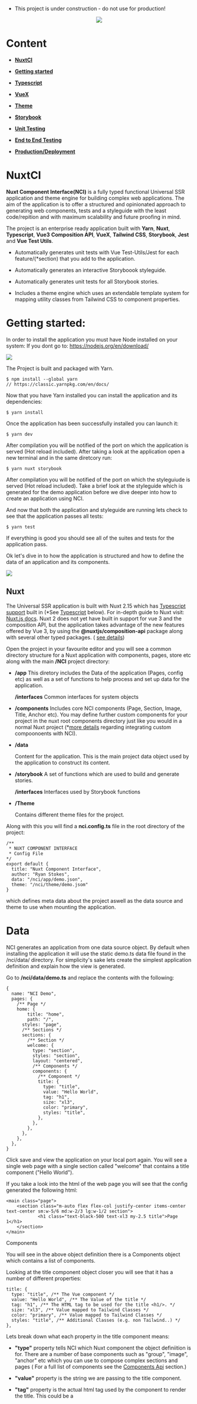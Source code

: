* This project is under construction - do not use for production!

<p align="center">  
  <img src="./readme-assets/technology-logos.jpg" />
</p>


# Content

-  **[NuxtCI](#nuxtCI)**


- **[Getting started](#gettingstarted)**


-  **[Typescript](#typescript)**


- **[VueX](vuex)**


- **[Theme](#Theme)**


- **[Storybook](#storybook)**


- **[Unit Testing](#testing)**


- **[End to End Testing](#Theme)**

  

- **[Production/Deployment](#deployment)**


# NuxtCI

**Nuxt Component Interface(NCI)** is a fully typed functional Universal SSR application and theme engine for building complex web applications. The aim of the application is to offer a structured and opinionated approach to generating web components, tests and a styleguide with the least code/repition and with maximum scalability and future proofing in mind. 


The project is an enterprise ready application built with **Yarn**, **Nuxt**, **Typescript**, **Vue3** **Composition API**, **VueX**, **Tailwind CSS**, **Storybook**, **Jest** and **Vue Test Utils**.


- Automatically generates unit tests with Vue Test-Utils/Jest for each feature/(*section) that you add to the application.


- Automatically generates an interactive Storyboook styleguide.


- Automatically generates unit tests for all Storybook stories.


- Includes a theme engine which uses an extendable template system for mapping utility classes from Tailwind CSS to component properties.


# Getting started:

In order to install the application you must have Node installed on your system:
If you dont go to: https://nodejs.org/en/download/

<img src="./readme-assets/yarn-logo.jpg" />


The Project is built and packaged with Yarn. 


```
$ npm install --global yarn
// https://classic.yarnpkg.com/en/docs/
```


Now that you have Yarn installed you can install the application and its dependencies:


```
$ yarn install
```


Once the application has been successfully installed you can launch it:


```
$ yarn dev
```

After compilation you will be notified of the port on which the application is served (Hot reload included). After taking a look at the application open a new terminal and in the same diretcory run:

```
$ yarn nuxt storybook
```

After compilation you will be notified of the port on which the styleguiude is served (Hot reload included). Take a brief look at the styleguide which is generated for the demo application before we dive deeper into how to create an application using NCI.

And now that both the application and styleguide are running lets check to see that the application passes all tests:

```
$ yarn test
```

If everything is good you should see all of the suites and tests for the application pass.

Ok let's dive in to how the application is structured and how to define the data of an application and its components.

<img src="./readme-assets/nuxt-logo.jpg" />


## Nuxt

The Universal SSR application is built with Nuxt 2.15 which has [Typescript support]("https://typescript.nuxtjs.org/guide/introduction") built in (*See [Typescript]() below). For in-depth guide to Nuxt visit: [Nuxt.js docs](https://nuxtjs.org). Nuxt 2 does not yet have built in support for vue 3 and the composition API, but the application takes advantage of the new features offered by Vue 3, by using the **@nuxtjs/composition-api** package along with several other typed packages. ( [see   details](https://composition-api.nuxtjs.org/))


Open the project in your favourite editor and you will see a common directory structure for a Nuxt application with components, pages, store etc along with the main **/NCI** project directory:


- **/app**
  This diretory includes the Data of the application (Pages, config etc) as well as a set of functions to help process and set up data for the application.

     **/interfaces**
     Common interfaces for system objects


- **/components**
  Includes core NCI components (Page, Section, Image, Title, Anchor etc). You may define further custom components for your project in the nuxt root components directory just like you would in a normal Nuxt project (*[more details]() regarding integrating custom compoonoents with NCI). 


- **/data**

  Content for the application. This is the main project data object used by the application to construct its content.


- **/storybook**
  A set of functions which are used to build and generate stories. 

     **/interfaces**
     Interfaces used by Storybook functions

- **/Theme**

  Contains different theme files for the project. 

Along with this you will find a **nci.config.ts** file in the root directory of the project:

```
/**
 * NUXT COMPONENT INTERFACE
 * Config File
*/
export default {
  title: "Nuxt Component Interface",
  author: "Ryan Stokes",
  data: "/nci/app/demo.json",
  theme: "/nci/theme/demo.jsom"
}
```

which defines meta data about the project aswell as the data source and theme to use when mounting the application.

# Data

NCI generates an application from one data source object. By default when installing the application it will use the static demo.ts data file found in the /nci/data/ directory. For simplicity's sake lets create the simplest application definition and explain how the view is generated. 

Go to **/nci/data/demo.ts** and replace the contents with the following:

```
{
  name: "NCI Demo",
  pages: {
    /** Page */
    home: {
    	title: "home",
    	path: "/",
      styles: "page",
      /** Sections */
      sections: {
        /** Section */
        welcome: {
          type: "section",
          styles: "section",
          layout: "centered",
          /** Components */
          components: {
            /** Component */
            title: {
              type: "title",
              value: "Hello World",
              tag: "h1",
              size: "xl3",
              color: "primary",
              styles: "title",
            },
          },
        },
      },
    },
  },
}
```

Click save and view the application on your local port again. You will see a single web page with a single section called "welcome" that contains a title component ("Hello World"). 

If you take a look into the html of the web page you will see that the config generated the following html:

```
<main class="page">
    <section class="m-auto flex flex-col justify-center items-center text-center sm:w-5/6 md:w-2/3 lg:w-1/2 section">
    		<h1 class="text-black-500 text-xl3 my-2.5 title">Page 1</h1>   	   
    </section>
</main>
```

Components 

You will see in the above object definition there is a Components object which contains a list of components. 

Looking at the title component object closer you will see that it has a number of different properties:

```
title: {   
  type: "title", /** The Vue component */   
  value: "Hello World", /** The Value of the title */   
  tag: "h1", /** The HTML tag to be used for the title <h1/>. */   
  size: "xl3", /** Value mapped to Tailwind Classes */   
  color: "primary", /** Value mapped to Tailwind Classes */   
  styles: "title", /** Additional Classes (e.g. non Tailwind..) */
},
```

Lets break down what each property in the title component means:

- **"type"** property tells NCI which Nuxt component the object definiition is for. There are a number of base components such as "group", "image", "anchor" etc which you can use to compose complex sections and pages ( For a full list of components see the [Components Api](#Components) section.)

- **"value"** property is the string we are passing to the title component.

- **"tag"** property is the actual html tag used by the component to render the title. This could be a <title>,<h5> tag for example or even a <p>.

- **"size"** a value which is mapped to a fluid font size (in this case **"text-xl3"**) within the theme system. We will go into the theme system [more]() shortly but for now you can take a look quickly at **/nci/theme/default.ts** and see that there is a **"font:"** config defintiion object where font sizes for the theme are configured.

- **"color"** a value which is mapped to a theme property (in this case **"text-black-500"**).

Storybook

Now that you understand the schema open up the storybook styleguide again in your browser (or run **yarn nuxt storybook**) .

Notice how the styleguide contains the core components but now only has one section which also now says **"Hello World"** and looks just like how you styled it within the application. 

A Storybook story is generated for each section definition. Every time you add a new section definition to your app, it will be catalogued in the page sidebar item, along with documentation and controls (or knobs) to allow designers to change properties of the corresponding components interactively.

Unit Testing

Now run the tests again to see our new data does not break anything:

``` 
$ yarn test
```

You will notice that there are less tests run than previously. This is because as well as running tests on the core Vue componenets and nci functions, it generates:

- A unit test for each section definition

As there was much more data previously the application gennerated more tests. This can make us confident that the real data we are using in the app does not break our application.



<img src="./readme-assets/vue3-logo.jpg" />


## Production


```bash
# build for production and launch server$ yarn build$ yarn start# generate static project$ yarn generate
```


## Composition API

<br/><br/><br/>
<img src="./readme-assets/typescript-logo.jpg" />


## Typescript

Although Typescript is supported through the nuxt-typescript package further configuration was needed for different issues.


- In order to be able to use @ or ~ in paths in Typescript files:


```
yarn add --dev tsconfig-paths
```

Then adding the followign to tsconfig.json:

```
comopilerOptions: {..."paths": {      "~/*": [        "./*"      ],      "@/*": [        "./*"]...}
```

- Adding a vue-shims.d.ts file to the root directory so that the Vue is typed:


```
/** vue-shims.d.ts */declare module "*.vue" {  import Vue from 'vue'  export default Vue}
```


- Adding a testRegex statement to **package.json** so that Typescript can recognise Jest test files with **.ts** extensions. (***note the "__test__" part**). 


```
"jest": {    /** ... */    "testRegex": "(/__test__/.*|(\\.|/)(test|spec))\\.(jsx?|tsx?)$"}
```


- and adding required types to your ts.config.js.


```
compilerOptions:{  /** ... */ "types": [      "@nuxt/types",      "@types/node",      "@types/jest"      "@types/tailwindcss"    ]}
```


- In order for Vuex to be typed correctly the project uses the **nuxt-typed-vuex** pacakage which provides typing for vuex store, getters, setter, actions etc.


Common Interfaces and types can be found in the **/typescript/interfaces.ts** file.


When runnig yarn dev or build Typescript will check for type errors.


for more info check:
https://typed-vuex.roe.dev/getting-started-nuxt


<br/><br/>
<img src="./readme-assets/vuex-logo.jpg" />


## VUEX

The applications state is managed with Nuxt's integrated VueX package and the **nuxt-typed-vuex package, which offers a strongly typed accessor for reading and communicating with the Vuex store.


Nuxt Typed Vuex Store $accessor:


```
/** Create reference to typed vuex accessor */const useAccessor = wrapProperty("$accessor", false);const typedStore = useAccessor();const yourVar = typedStore.module.yourProperty;
```

or another approach:


```
const { $accessor } = useContext()const yourVar = $accessor.module.yourProperty;
```


and to access a variable in the store and use it in your component for example:


```
let yourString: ComputedRef<string> = computed(    (): string => typedStore.youModule.yourString);
```


<br/><br/>
<img src="./readme-assets/storybook-logo.jpg" />


## Storybook JS Styleguide

Storybook Js is a UI component explorer for front end developers. It runs alongside the application, with stories defined for UI components.


https://storybook.js.org/docs/vue/get-started/introduction


and more specifically the project uses nuxt-storybook.


https://storybook.nuxtjs.org/


Tests are written in Typescript.


Run the following command to launch the storybook server and view the applications components design, variations and actions in isolation:


```
yarn nuxt storybook
```

<br/>
<img src="./readme-assets/storybook.png" />


Shared Typescript interfaces for Stroybook can be found in the **/typescript/interfaces-storybook.ts** file.


<br/><br/>
<img src="./readme-assets/jest-logo.jpg" />


## Testing


Tests use the Jest and vue-test-utils frameworks. 


https://github.com/vuejs/vue-jest


https://vue-test-utils.vuejs.org/


Test files are located in the corresponding components directory with a "/__test__" directory. 


Tests are written in Typescript. Common functions used for consntructing stories can be found within **/helpers/storybook.ts**


```
yarn test
```


To configure Jest edit the /jest.config.js file.


On configuration of importance was the need to add the following for the nuxtjs/compoition-api to be made available to jest tests:


```
moduleNameMapper: {  // ...  '@nuxtjs/composition-api': '@nuxtjs/composition-api/lib/entrypoint.js'}
```


<br/><br/>
<img src="./readme-assets/theme-logo.jpg" />


## Theme System


Components in the applicationn are styled using the TailwindCSS, a utility-first CSS framework which uses Utility classes to help you work within the constraints of the configured design system instead of littering your stylesheets with arbitrary values.


The application uses the @nuxtjs/tailwindcss package to integrate Tailwind with Nuxt:


For more info check:


https://tailwindcss.nuxtjs.org/


https://tailwindcss.com/docs


In order to gain consistency across the app and storybook a narrower set of component properties have been defined and these are mapped to Tailwind classes which are injected into the component definition Class definition object. (*See more details inn the next section.)


*tailwindcss-fluid - for fluid text
*fluid spacing - tailwind.config - generates fluid class for margin and padding 
*tailwindcss-children !!!! write description of theming here

## Application structure


In order to innitialise the store you must pass a appConfig object to the config initApp action.


```
/** /pages/index/vuetypedStore.config.initApp(appConfig);
```


This file object contains 2 properties:


1: pages
An object representing the content of the application. 


```
...object code...explanation
```

2: Theme
An object representing the style map rules of the application.


...object code


...explanation


...themes
